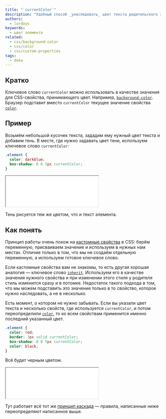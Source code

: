 ```yaml
---
title: "`currentColor`"
description: "Удобный способ _унаследовать_ цвет текста родительского элемента."
authors:
  - lordoys
keywords:
  - цвет элемента
related:
  - css/background-color
  - css/color
  - css/custom-properties
tags:
  - doka
---
```


## Кратко

Ключевое слово `currentColor` можно использовать в качестве значения для CSS-свойства, принимающего цвет. Например, [`background-color`](/css/background-color/). Браузер подставит вместо `currentColor` текущее значение свойства [`color`](/css/color/).

## Пример

Возьмём небольшой кусочек текста, зададим ему нужный цвет текста и добавим тень. В месте, где нужно задавать цвет тени, используем ключевое слово `currentColor`:

```css
.element {
  color: darkblue;
  box-shadow: 0 0 5px currentColor;
}
```

<iframe title="Цвет тени по тексту" src="demos/basic/" height="100"></iframe>

Тень рисуется тем же цветом, что и текст элемента.

## Как понять

Принцип работы очень похож на [кастомные свойства](/css/custom-properties/) в CSS: берём переменную, присваиваем значение и используем в нужных нам местах. Отличие только в том, что мы не создаём отдельную переменную, а используем готовое ключевое слово.

Если кастомные свойства вам не знакомы, то есть другая хорошая аналогия — ключевое слово [`inherit`](/css/global-keywords/#inherit). Используем его в качестве значения нужного свойства и при изменении этого стиля у родителя стиль изменится сразу и в потомке. Недостаток такого подхода в том, что мы можем подставить это значение только в то свойство, которое нужно наследовать, а не в несколько.

Есть момент, о котором не нужно забывать. Если вы указали цвет текста и несколько свойств, где используется `currentColor`, и потом переопределили [`color`](/css/color/), то ко всем свойствам применится именно последний указанный цвет.

```css
.element {
  color: red;
  border: 3px solid currentColor;
  box-shadow: 0 0 5px currentColor;
  color: black;
}
```

Всё будет черным цветом.

<iframe title="Пример каскада" src="demos/supplemental/" height="100"></iframe>

Тут работает всё тот же [принцип каскада](/css/cascade/) — правила, написанные ниже переопределяют написанное выше.
